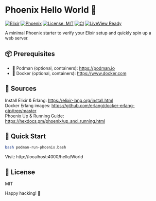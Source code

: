 # Phoenix Hello World 🚀

[![Elixir](https://img.shields.io/badge/Elixir-%E2%9C%A8-purple)](https://elixir-lang.org)
[![Phoenix](https://img.shields.io/badge/Phoenix-Framework-FD4F00)](https://www.phoenixframework.org/)
[![License: MIT](https://img.shields.io/badge/License-MIT-blue.svg)](LICENSE)
[![CI](https://img.shields.io/badge/CI-GitHub%20Actions-grey)](#)
[![LiveView Ready](https://img.shields.io/badge/LiveView-Yes-brightgreen)](https://hexdocs.pm/phoenix_live_view)

A minimal Phoenix starter to verify your Elixir setup and quickly spin up a web server.

## 📦 Prerequisites

- 🐋 Podman (optional, containers): https://podman.io
- 🐳 Docker (optional, containers): https://www.docker.com

## 🔗 Sources

Install Elixir & Erlang: https://elixir-lang.org/install.html  
Docker Erlang images: https://github.com/erlang/docker-erlang-otp/tree/master  
Phoenix Up & Running Guide: https://hexdocs.pm/phoenix/up_and_running.html

## 🚀 Quick Start
```bash
bash podman-run-phoenix.bash
```
Visit: http://localhost:4000/hello/World

## 📝 License
MIT

Happy hacking! 💜

